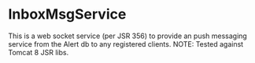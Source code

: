 InboxMsgService
===============

This is a web socket service (per JSR 356) to provide an push messaging service from the Alert db to any registered clients.  NOTE: Tested against Tomcat 8 JSR libs.
